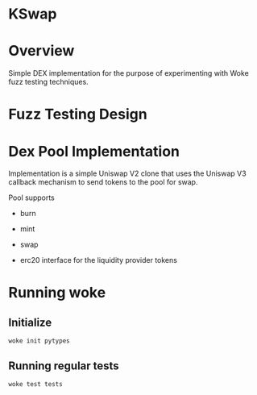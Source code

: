 

# KSwap

# Overview

Simple DEX implementation for the purpose of experimenting with Woke fuzz testing techniques. 





# Fuzz Testing Design







# Dex Pool Implementation

Implementation is a simple Uniswap V2 clone that uses the Uniswap V3 callback mechanism to send tokens to the pool for swap. 



Pool supports



* burn

* mint

* swap

* erc20 interface for the liquidity provider tokens



# Running woke

## Initialize

`woke init pytypes`



## Running regular tests

`woke test tests`







